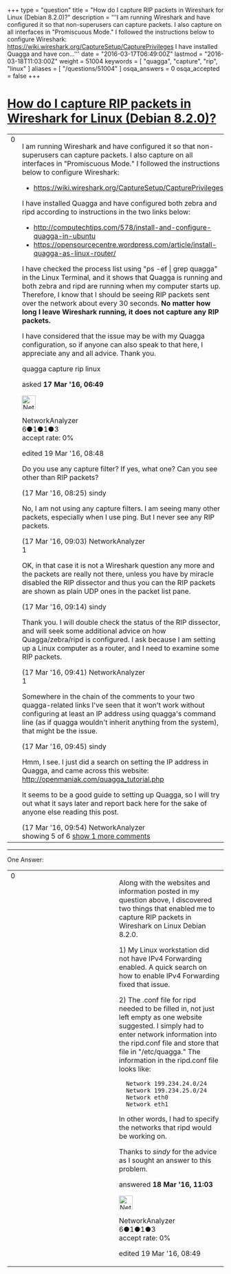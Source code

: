 +++
type = "question"
title = "How do I capture RIP packets in Wireshark for Linux (Debian 8.2.0)?"
description = '''I am running Wireshark and have configured it so that non-superusers can capture packets. I also capture on all interfaces in &quot;Promiscuous Mode.&quot; I followed the instructions below to configure Wireshark:  https://wiki.wireshark.org/CaptureSetup/CapturePrivileges  I have installed Quagga and have con...'''
date = "2016-03-17T06:49:00Z"
lastmod = "2016-03-18T11:03:00Z"
weight = 51004
keywords = [ "quagga", "capture", "rip", "linux" ]
aliases = [ "/questions/51004" ]
osqa_answers = 0
osqa_accepted = false
+++

<div class="headNormal">

# [How do I capture RIP packets in Wireshark for Linux (Debian 8.2.0)?](/questions/51004/how-do-i-capture-rip-packets-in-wireshark-for-linux-debian-820)

</div>

<div id="main-body">

<div id="askform">

<table id="question-table" style="width:100%;"><colgroup><col style="width: 50%" /><col style="width: 50%" /></colgroup><tbody><tr class="odd"><td style="width: 30px; vertical-align: top"><div class="vote-buttons"><div id="post-51004-score" class="post-score" title="current number of votes">0</div><div id="favorite-count" class="favorite-count"></div></div></td><td><div id="item-right"><div class="question-body"><p>I am running Wireshark and have configured it so that non-superusers can capture packets. I also capture on all interfaces in "Promiscuous Mode." I followed the instructions below to configure Wireshark:</p><ul><li><a href="https://wiki.wireshark.org/CaptureSetup/CapturePrivileges">https://wiki.wireshark.org/CaptureSetup/CapturePrivileges</a></li></ul><p>I have installed Quagga and have configured both zebra and ripd according to instructions in the two links below:</p><ul><li><a href="http://computechtips.com/578/install-and-configure-quagga-in-ubuntu">http://computechtips.com/578/install-and-configure-quagga-in-ubuntu</a></li><li><a href="https://opensourcecentre.wordpress.com/article/install-quagga-as-linux-router/">https://opensourcecentre.wordpress.com/article/install-quagga-as-linux-router/</a></li></ul><p>I have checked the process list using "ps -ef | grep quagga" in the Linux Terminal, and it shows that Quagga is running and both zebra and ripd are running when my computer starts up. Therefore, I know that I should be seeing RIP packets sent over the network about every 30 seconds. <strong>No matter how long I leave Wireshark running, it does not capture any RIP packets.</strong></p><p>I have considered that the issue may be with my Quagga configuration, so if anyone can also speak to that here, I appreciate any and all advice. Thank you.</p></div><div id="question-tags" class="tags-container tags">quagga capture rip linux</div><div id="question-controls" class="post-controls"></div><div class="post-update-info-container"><div class="post-update-info post-update-info-user"><p>asked <strong>17 Mar '16, 06:49</strong></p><img src="https://secure.gravatar.com/avatar/5f22c96b6d4ea8b2238742702c88c7e7?s=32&amp;d=identicon&amp;r=g" class="gravatar" width="32" height="32" alt="NetworkAnalyzer&#39;s gravatar image" /><p>NetworkAnalyzer<br />
<span class="score" title="6 reputation points">6</span><span title="1 badges"><span class="badge1">●</span><span class="badgecount">1</span></span><span title="1 badges"><span class="silver">●</span><span class="badgecount">1</span></span><span title="3 badges"><span class="bronze">●</span><span class="badgecount">3</span></span><br />
<span class="accept_rate" title="Rate of the user&#39;s accepted answers">accept rate:</span> <span title="NetworkAnalyzer has no accepted answers">0%</span></p></div><div class="post-update-info post-update-info-edited"><p>edited 19 Mar '16, 08:48</p></div></div><div id="comments-container-51004" class="comments-container"><span id="51008"></span><div id="comment-51008" class="comment"><div id="post-51008-score" class="comment-score"></div><div class="comment-text"><p>Do you use any capture filter? If yes, what one? Can you see other than RIP packets?</p></div><div id="comment-51008-info" class="comment-info"><span class="comment-age">(17 Mar '16, 08:25)</span> sindy</div></div><span id="51009"></span><div id="comment-51009" class="comment"><div id="post-51009-score" class="comment-score"></div><div class="comment-text"><p>No, I am not using any capture filters. I am seeing many other packets, especially when I use ping. But I never see any RIP packets.</p></div><div id="comment-51009-info" class="comment-info"><span class="comment-age">(17 Mar '16, 09:03)</span> NetworkAnalyzer</div></div><span id="51010"></span><div id="comment-51010" class="comment"><div id="post-51010-score" class="comment-score">1</div><div class="comment-text"><p>OK, in that case it is not a Wireshark question any more and the packets are really not there, unless you have by miracle disabled the RIP dissector and thus you can the RIP packets are shown as plain UDP ones in the packet list pane.</p></div><div id="comment-51010-info" class="comment-info"><span class="comment-age">(17 Mar '16, 09:14)</span> sindy</div></div><span id="51013"></span><div id="comment-51013" class="comment"><div id="post-51013-score" class="comment-score"></div><div class="comment-text"><p>Thank you. I will double check the status of the RIP dissector, and will seek some additional advice on how Quagga/zebra/ripd is configured. I ask because I am setting up a Linux computer as a router, and I need to examine some RIP packets.</p></div><div id="comment-51013-info" class="comment-info"><span class="comment-age">(17 Mar '16, 09:41)</span> NetworkAnalyzer</div></div><span id="51014"></span><div id="comment-51014" class="comment"><div id="post-51014-score" class="comment-score">1</div><div class="comment-text"><p>Somewhere in the chain of the comments to your two quagga-related links I've seen that it won't work without configuring at least an IP address using quagga's command line (as if quagga wouldn't inherit anything from the system), that might be the issue.</p></div><div id="comment-51014-info" class="comment-info"><span class="comment-age">(17 Mar '16, 09:45)</span> sindy</div></div><span id="51015"></span><div id="comment-51015" class="comment not_top_scorer"><div id="post-51015-score" class="comment-score"></div><div class="comment-text"><p>Hmm, I see. I just did a search on setting the IP address in Quagga, and came across this website: <a href="http://openmaniak.com/quagga_tutorial.php">http://openmaniak.com/quagga_tutorial.php</a></p><p>It seems to be a good guide to setting up Quagga, so I will try out what it says later and report back here for the sake of anyone else reading this post.</p></div><div id="comment-51015-info" class="comment-info"><span class="comment-age">(17 Mar '16, 09:54)</span> NetworkAnalyzer</div></div></div><div id="comment-tools-51004" class="comment-tools"><span class="comments-showing"> showing 5 of 6 </span> <a href="#" class="show-all-comments-link">show 1 more comments</a></div><div class="clear"></div><div id="comment-51004-form-container" class="comment-form-container"></div><div class="clear"></div></div></td></tr></tbody></table>

------------------------------------------------------------------------

<div class="tabBar">

<span id="sort-top"></span>

<div class="headQuestions">

One Answer:

</div>

</div>

<span id="51040"></span>

<div id="answer-container-51040" class="answer answered-by-owner">

<table style="width:100%;"><colgroup><col style="width: 50%" /><col style="width: 50%" /></colgroup><tbody><tr class="odd"><td style="width: 30px; vertical-align: top"><div class="vote-buttons"><div id="post-51040-score" class="post-score" title="current number of votes">0</div></div></td><td><div class="item-right"><div class="answer-body"><p>Along with the websites and information posted in my question above, I discovered two things that enabled me to capture RIP packets in Wireshark on Linux Debian 8.2.0.</p><p>1) My Linux workstation did not have IPv4 Forwarding enabled. A quick search on how to enable IPv4 Forwarding fixed that issue.</p><p>2) The .conf file for ripd needed to be filled in, not just left empty as one website suggested. I simply had to enter network information into the ripd.conf file and store that file in "/etc/quagga." The information in the ripd.conf file looks like:</p><pre><code>  Network 199.234.24.0/24
  Network 199.234.25.0/24
  Network eth0
  Network eth1</code></pre><p>In other words, I had to specify the networks that ripd would be working on.</p><p>Thanks to <em>sindy</em> for the advice as I sought an answer to this problem.</p></div><div class="answer-controls post-controls"></div><div class="post-update-info-container"><div class="post-update-info post-update-info-user"><p>answered <strong>18 Mar '16, 11:03</strong></p><img src="https://secure.gravatar.com/avatar/5f22c96b6d4ea8b2238742702c88c7e7?s=32&amp;d=identicon&amp;r=g" class="gravatar" width="32" height="32" alt="NetworkAnalyzer&#39;s gravatar image" /><p>NetworkAnalyzer<br />
<span class="score" title="6 reputation points">6</span><span title="1 badges"><span class="badge1">●</span><span class="badgecount">1</span></span><span title="1 badges"><span class="silver">●</span><span class="badgecount">1</span></span><span title="3 badges"><span class="bronze">●</span><span class="badgecount">3</span></span><br />
<span class="accept_rate" title="Rate of the user&#39;s accepted answers">accept rate:</span> <span title="NetworkAnalyzer has no accepted answers">0%</span></p></div><div class="post-update-info post-update-info-edited"><p>edited 19 Mar '16, 08:49</p></div></div><div id="comments-container-51040" class="comments-container"></div><div id="comment-tools-51040" class="comment-tools"></div><div class="clear"></div><div id="comment-51040-form-container" class="comment-form-container"></div><div class="clear"></div></div></td></tr></tbody></table>

</div>

<div class="paginator-container-left">

</div>

</div>

</div>

